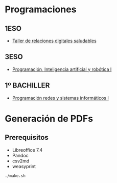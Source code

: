 # Programaciones

## 1ESO
* [Taller de relaciones digitales saludables](./TRDS)

## 3ESO
* [Programación, Inteligencia artificial y robótica I](./PIAR-I)

## 1º BACHILLER
* [Programación redes y sistemas informáticos I](./PRESI-I)

# Generación de PDFs

## Prerequisitos

* Libreoffice 7.4
* Pandoc
* csv2md
* weasyprint

```
./make.sh
```


